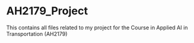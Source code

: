 # AH2179_Project
This contains all files related to my project for the Course in Applied AI in Transportation (AH2179) 
